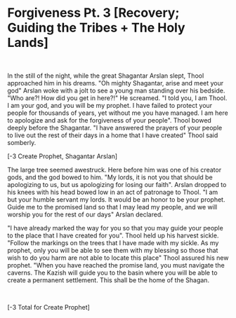 # Forgiveness Pt. 3 [Recovery; Guiding the Tribes + The Holy Lands]

&#x200B;

In the still of the night, while the great Shagantar Arslan slept, Thool approached him in his dreams. "Oh mighty Shagantar, arise and meet your god" Arslan woke with a jolt to see a young man standing over his bedside. "Who are?! How did you get in here?!" He screamed. "I told you, I am Thool. I am your god, and you will be my prophet. I have failed to protect your people for thousands of  years, yet without me you have managed. I am here to apologize and ask for the forgiveness of your people". Thool bowed deeply before the Shagantar. "I have answered the prayers of your people to live out the rest of their days in a home that I have created" Thool said somberly.

\[-3 Create Prophet, Shagantar Arslan\]

The large tree seemed awestruck. Here before him was one of his creator gods, and the god bowed to him. "My lords, it is not you that should be apologizing to us, but us apologizing for losing our faith". Arslan dropped to his knees with his head bowed low in an act of patronage to Thool. "I am but your humble servant my lords. It would be an honor to be your prophet. Guide me to the promised land so that I may lead my people, and we will worship you for the rest of our days" Arslan declared.

"I have already marked the way for you so that you may guide your people to the place that I have created for you". Thool held up his harvest sickle. "Follow the markings on the trees that I have made with my sickle. As my prophet, only you will be able to see them with my blessing so those that wish to do you harm are not able to locate this place" Thool assured his new prophet. "When you have reached the promise land, you must navigate the caverns. The Kazish will guide you to the basin where you will be able to create a permanent settlement. This shall be the home of the Shagan.

&#x200B;

\[-3 Total for Create Prophet\]
